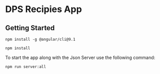 # DPS Recipies App
## Getting Started

```
npm install -g @angular/cli@9.1
```

```
npm install
```

To start the app along with the Json Server use the following command: 

```
npm run server:all
```
